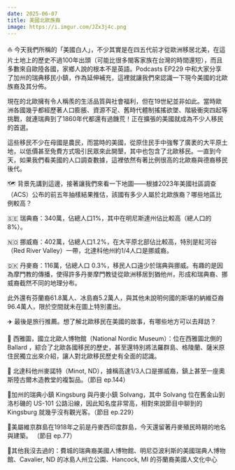 ```yaml
---
date: 2025-06-07
title: 美國北歐族裔
image: https://i.imgur.com/JZx3j4c.png
---
```

⛵ 今天我們所稱的「美國白人」，不少其實是在四五代前才從歐洲移居北美，在這片土地上的歷史不過100年出頭（可能比很多閩客家族在台灣的時間還短），而且多數來自歐陸各國，家鄉人說的根本不是英語。Podcasts EP229 中和大家分享了加州的瑞典移民小鎮，作為延伸補充，這裡就讓我們來認識一下現今美國的北歐族裔及其分佈。

現在的北歐擁有令人稱羨的生活品質與社會福利，但在19世紀並非如此。當時歐洲各國幾乎都經歷著人口膨脹、資源不足、舊時代體制搖搖欲墜、階級衝突四起等挑戰，就連瑞典到了1860年代都還有過饑荒！正在擴張的美國就成為不少人移民的首選。

這些移民不少在母國是農民，而當時的美國，從原住民手中強奪了廣袤的大平原土地，以低價甚至免費方式吸引民眾來此開墾，其中也包含了北歐移民。一直到今天，如果我們看美國的人口調查數據，這裡依然有著比例很高的北歐裔與德裔移民後代。

🗺️ 背景先講到這邊，接著讓我們來看一下地圖——根據2023年美國社區調查（ACS）公布的前五年抽樣結果推估，該國有多少人屬於北歐族裔？哪些地區比例較高？

🇸🇪 瑞典裔：340萬，佔總人口1%，其中在明尼斯達州佔比較高（總人口的8%）。

🇳🇴 挪威裔：402萬，佔總人口1.2%，在大平原北部佔比較高，特別是紅河谷（Red River Valley）一帶，北達科他州約1/4人口是挪威裔。

🇩🇰 丹麥裔：116萬，佔總人口 0.3%，移民人口遠少於瑞典與挪威。有趣的是因為摩門教的傳播，使得許多丹麥摩門教徒從歐洲移居到猶他州，形成和瑞典裔、挪威裔截然不同的地理分布。

此外還有芬蘭裔61.8萬人、冰島裔5.2萬人，與其他未說明何國的斯堪的納維亞裔96.4萬人，限於空間就未在圖上特別畫出。

✈️ 最後是旅行推薦。想了解北歐移民在美國的故事，有哪些地方可以去拜訪？

📍 西雅圖，國立北歐人博物館（National Nordic Museum）：位在西雅圖北側的 Ballard ，綜合了北歐各國移民的歷史，甚至還特別將法羅群島、格陵蘭、薩米原住民獨立出來介紹，讓人對北歐移民歷史有全面的認識。

📍 北達科他州麥諾特（Minot, ND），據稱高達1/3人口是挪威裔，鎮上甚至一座奧斯陸古爾木造教堂的複製品。（節目 ep.144）

📍加州的瑞典小鎮 Kingsburg 與丹麥小鎮 Solvang，其中 Solvang 位在舊金山到洛杉磯的 US-101 公路沿線，因此知名度非常高，相對來說節目中聊到的 Kingsburg 就幾乎沒有觀光客。（節目 ep.229）

📍美屬維京群島在1918年之前是丹麥西印度群島，今天還留著丹麥殖民時期的地名與建築。 （節目 ep.77）

📍其他我沒去過的：費城的瑞典裔美國人博物館、明尼亞波利斯的美國瑞典人博物館、Cavalier, ND 的冰島人州立公園、Hancock, MI 的芬蘭裔美國人文化中心
